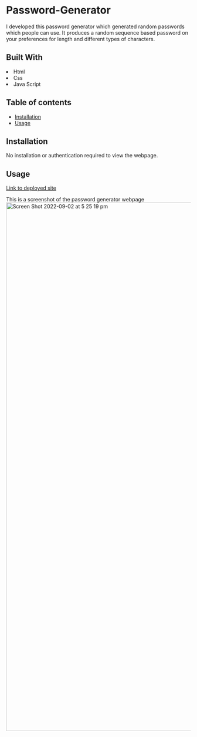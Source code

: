# Password-Generator
I developed this password generator which generated random passwords which people can use. It produces a random sequence based password on your preferences for length and different types of characters.
 
## Built With
<li>Html</li>
<li>Css</li>
<li>Java Script</li>

## Table of contents


  - [Installation](#installation)
  - [Usage](#usage)

  ## Installation
No installation or authentication required to view the webpage.

## Usage

[Link to deployed site](https://abhit-singh.github.io/Password-Generator/)

This is a screenshot of the password generator webpage <img width="1440" alt="Screen Shot 2022-09-02 at 5 25 19 pm" src="https://user-images.githubusercontent.com/110076459/188083949-e592d159-21f4-4e7e-9a68-fef3c0dcebc7.png">
